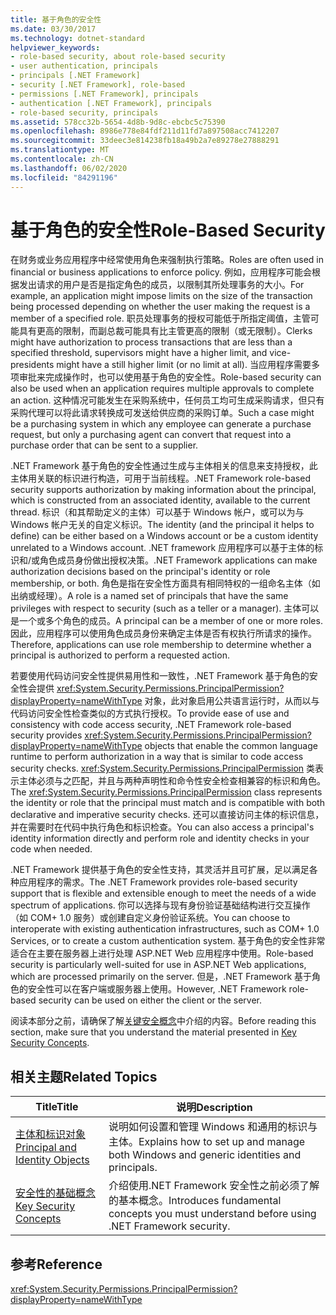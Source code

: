 ```yaml
---
title: 基于角色的安全性
ms.date: 03/30/2017
ms.technology: dotnet-standard
helpviewer_keywords:
- role-based security, about role-based security
- user authentication, principals
- principals [.NET Framework]
- security [.NET Framework], role-based
- permissions [.NET Framework], principals
- authentication [.NET Framework], principals
- role-based security, principals
ms.assetid: 578cc32b-5654-4d8b-9d8c-ebcbc5c75390
ms.openlocfilehash: 8986e778e84fdf211d11fd7a897508acc7412207
ms.sourcegitcommit: 33deec3e814238fb18a49b2a7e89278e27888291
ms.translationtype: MT
ms.contentlocale: zh-CN
ms.lasthandoff: 06/02/2020
ms.locfileid: "84291196"
---
```

# <a name="role-based-security"></a><span data-ttu-id="9432a-102">基于角色的安全性</span><span class="sxs-lookup"><span data-stu-id="9432a-102">Role-Based Security</span></span>
<span data-ttu-id="9432a-103">在财务或业务应用程序中经常使用角色来强制执行策略。</span><span class="sxs-lookup"><span data-stu-id="9432a-103">Roles are often used in financial or business applications to enforce policy.</span></span> <span data-ttu-id="9432a-104">例如，应用程序可能会根据发出请求的用户是否是指定角色的成员，以限制其所处理事务的大小。</span><span class="sxs-lookup"><span data-stu-id="9432a-104">For example, an application might impose limits on the size of the transaction being processed depending on whether the user making the request is a member of a specified role.</span></span> <span data-ttu-id="9432a-105">职员处理事务的授权可能低于所指定阈值，主管可能具有更高的限制，而副总裁可能具有比主管更高的限制（或无限制）。</span><span class="sxs-lookup"><span data-stu-id="9432a-105">Clerks might have authorization to process transactions that are less than a specified threshold, supervisors might have a higher limit, and vice-presidents might have a still higher limit (or no limit at all).</span></span> <span data-ttu-id="9432a-106">当应用程序需要多项审批来完成操作时，也可以使用基于角色的安全性。</span><span class="sxs-lookup"><span data-stu-id="9432a-106">Role-based security can also be used when an application requires multiple approvals to complete an action.</span></span> <span data-ttu-id="9432a-107">这种情况可能发生在采购系统中，任何员工均可生成采购请求，但只有采购代理可以将此请求转换成可发送给供应商的采购订单。</span><span class="sxs-lookup"><span data-stu-id="9432a-107">Such a case might be a purchasing system in which any employee can generate a purchase request, but only a purchasing agent can convert that request into a purchase order that can be sent to a supplier.</span></span>  
  
 <span data-ttu-id="9432a-108">.NET Framework 基于角色的安全性通过生成与主体相关的信息来支持授权，此主体用关联的标识进行构造，可用于当前线程。</span><span class="sxs-lookup"><span data-stu-id="9432a-108">.NET Framework role-based security supports authorization by making information about the principal, which is constructed from an associated identity, available to the current thread.</span></span> <span data-ttu-id="9432a-109">标识（和其帮助定义的主体）可以基于 Windows 帐户，或可以为与 Windows 帐户无关的自定义标识。</span><span class="sxs-lookup"><span data-stu-id="9432a-109">The identity (and the principal it helps to define) can be either based on a Windows account or be a custom identity unrelated to a Windows account.</span></span> <span data-ttu-id="9432a-110">.NET framework 应用程序可以基于主体的标识和/或角色成员身份做出授权决策。</span><span class="sxs-lookup"><span data-stu-id="9432a-110">.NET Framework applications can make authorization decisions based on the principal's identity or role membership, or both.</span></span> <span data-ttu-id="9432a-111">角色是指在安全性方面具有相同特权的一组命名主体（如出纳或经理）。</span><span class="sxs-lookup"><span data-stu-id="9432a-111">A role is a named set of principals that have the same privileges with respect to security (such as a teller or a manager).</span></span> <span data-ttu-id="9432a-112">主体可以是一个或多个角色的成员。</span><span class="sxs-lookup"><span data-stu-id="9432a-112">A principal can be a member of one or more roles.</span></span> <span data-ttu-id="9432a-113">因此，应用程序可以使用角色成员身份来确定主体是否有权执行所请求的操作。</span><span class="sxs-lookup"><span data-stu-id="9432a-113">Therefore, applications can use role membership to determine whether a principal is authorized to perform a requested action.</span></span>  
  
 <span data-ttu-id="9432a-114">若要使用代码访问安全性提供易用性和一致性，.NET Framework 基于角色的安全性会提供 <xref:System.Security.Permissions.PrincipalPermission?displayProperty=nameWithType> 对象，此对象启用公共语言运行时，从而以与代码访问安全性检查类似的方式执行授权。</span><span class="sxs-lookup"><span data-stu-id="9432a-114">To provide ease of use and consistency with code access security, .NET Framework role-based security provides <xref:System.Security.Permissions.PrincipalPermission?displayProperty=nameWithType> objects that enable the common language runtime to perform authorization in a way that is similar to code access security checks.</span></span> <span data-ttu-id="9432a-115"><xref:System.Security.Permissions.PrincipalPermission> 类表示主体必须与之匹配，并且与两种声明性和命令性安全检查相兼容的标识和角色。</span><span class="sxs-lookup"><span data-stu-id="9432a-115">The <xref:System.Security.Permissions.PrincipalPermission> class represents the identity or role that the principal must match and is compatible with both declarative and imperative security checks.</span></span> <span data-ttu-id="9432a-116">还可以直接访问主体的标识信息，并在需要时在代码中执行角色和标识检查。</span><span class="sxs-lookup"><span data-stu-id="9432a-116">You can also access a principal's identity information directly and perform role and identity checks in your code when needed.</span></span>  
  
 <span data-ttu-id="9432a-117">.NET Framework 提供基于角色的安全性支持，其灵活并且可扩展，足以满足各种应用程序的需求。</span><span class="sxs-lookup"><span data-stu-id="9432a-117">The .NET Framework provides role-based security support that is flexible and extensible enough to meet the needs of a wide spectrum of applications.</span></span> <span data-ttu-id="9432a-118">你可以选择与现有身份验证基础结构进行交互操作（如 COM+ 1.0 服务）或创建自定义身份验证系统。</span><span class="sxs-lookup"><span data-stu-id="9432a-118">You can choose to interoperate with existing authentication infrastructures, such as COM+ 1.0 Services, or to create a custom authentication system.</span></span> <span data-ttu-id="9432a-119">基于角色的安全性非常适合在主要在服务器上进行处理 ASP.NET Web 应用程序中使用。</span><span class="sxs-lookup"><span data-stu-id="9432a-119">Role-based security is particularly well-suited for use in ASP.NET Web applications, which are processed primarily on the server.</span></span> <span data-ttu-id="9432a-120">但是，.NET Framework 基于角色的安全性可以在客户端或服务器上使用。</span><span class="sxs-lookup"><span data-stu-id="9432a-120">However, .NET Framework role-based security can be used on either the client or the server.</span></span>  
  
 <span data-ttu-id="9432a-121">阅读本部分之前，请确保了解[关键安全概念](key-security-concepts.md)中介绍的内容。</span><span class="sxs-lookup"><span data-stu-id="9432a-121">Before reading this section, make sure that you understand the material presented in [Key Security Concepts](key-security-concepts.md).</span></span>  
  
## <a name="related-topics"></a><span data-ttu-id="9432a-122">相关主题</span><span class="sxs-lookup"><span data-stu-id="9432a-122">Related Topics</span></span>  
  
|<span data-ttu-id="9432a-123">Title</span><span class="sxs-lookup"><span data-stu-id="9432a-123">Title</span></span>|<span data-ttu-id="9432a-124">说明</span><span class="sxs-lookup"><span data-stu-id="9432a-124">Description</span></span>|  
|-----------|-----------------|  
|[<span data-ttu-id="9432a-125">主体和标识对象</span><span class="sxs-lookup"><span data-stu-id="9432a-125">Principal and Identity Objects</span></span>](principal-and-identity-objects.md)|<span data-ttu-id="9432a-126">说明如何设置和管理 Windows 和通用的标识与主体。</span><span class="sxs-lookup"><span data-stu-id="9432a-126">Explains how to set up and manage both Windows and generic identities and principals.</span></span>|  
|[<span data-ttu-id="9432a-127">安全性的基础概念</span><span class="sxs-lookup"><span data-stu-id="9432a-127">Key Security Concepts</span></span>](key-security-concepts.md)|<span data-ttu-id="9432a-128">介绍使用.NET Framework 安全性之前必须了解的基本概念。</span><span class="sxs-lookup"><span data-stu-id="9432a-128">Introduces fundamental concepts you must understand before using .NET Framework security.</span></span>|  
  
## <a name="reference"></a><span data-ttu-id="9432a-129">参考</span><span class="sxs-lookup"><span data-stu-id="9432a-129">Reference</span></span>  
 <xref:System.Security.Permissions.PrincipalPermission?displayProperty=nameWithType>
